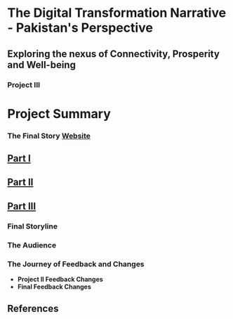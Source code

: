# The Digital Transformation Narrative - Pakistan's Perspective
## Exploring the nexus of Connectivity, Prosperity and Well-being
### Project III

# Project Summary 
### The Final Story [Website](https://preview.shorthand.com/f0VL0RSaMQNXBT8p#section-Introduction-ZVmJW1jjkR)

## [Part I](https://hibahassan96.github.io/hibah-tswd-portfolio/Project_I_PakistansDigitization.html)

## [Part II](https://hibahassan96.github.io/hibah-tswd-portfolio/Project_II_PakistansDigitization.html)

## [Part III](https://hibahassan96.github.io/hibah-tswd-portfolio/Project_III_PakistansDigitization.html)

### Final Storyline
### The Audience

### The Journey of Feedback and Changes 
- **Project II Feedback Changes**
- **Final Feedback Changes**
  
## References
